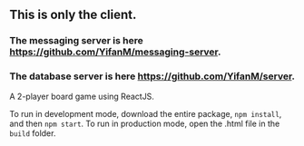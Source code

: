 ## This is only the client.
### The messaging server is here https://github.com/YifanM/messaging-server.
### The database server is here https://github.com/YifanM/server.

A 2-player board game using ReactJS.

To run in development mode, download the entire package, `npm install`, and then `npm start`. To run in production mode, open the .html file in the `build` folder.

